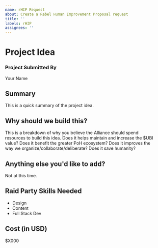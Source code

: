 ```yaml
---
name: rHIP Request
about: Create a Rebel Human Improvement Proposal request
title: ''
labels: rHIP
assignees: ''
---
```


# Project Idea

### Project Submitted By

Your Name

## Summary

This is a quick summary of the project idea.

## Why should we build this?

This is a breakdown of why you believe the Alliance should spend resources to build this idea. Does it helps maintain and increase the $UBI value? Does it benefit the greater PoH ecosystem? Does it improves the way we organize/collaborate/deliberate? Does it save humanity?

## Anything else you'd like to add?

Not at this time.

## Raid Party Skills Needed

- Design
- Content
- Full Stack Dev

## Cost (in USD)

\$X000
